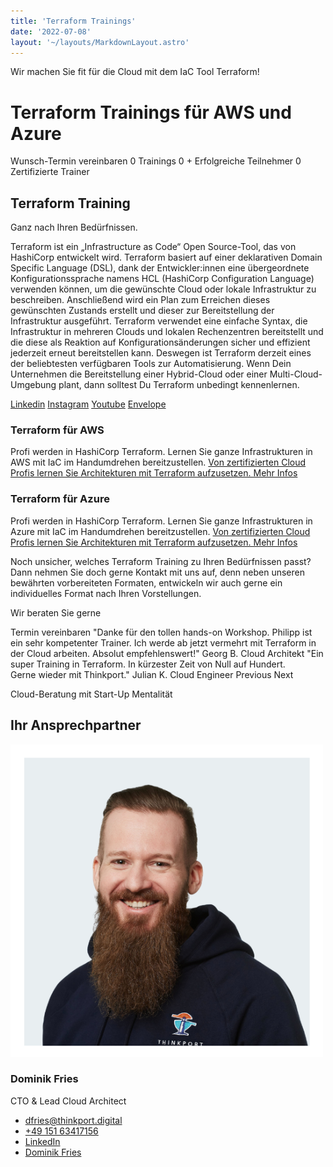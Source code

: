 ```yaml
---
title: 'Terraform Trainings'
date: '2022-07-08'
layout: '~/layouts/MarkdownLayout.astro'
---
```


Wir machen Sie fit für die Cloud mit dem IaC Tool Terraform!

# Terraform Trainings für AWS und Azure

Wunsch-Termin vereinbaren 0 Trainings 0 + Erfolgreiche Teilnehmer 0 Zertifizierte Trainer

## Terraform Training

Ganz nach Ihren Bedürfnissen.

Terraform ist ein „Infrastructure as Code“ Open Source-Tool, das von HashiCorp entwickelt wird. Terraform basiert auf einer deklarativen Domain Specific Language (DSL), dank der Entwickler:innen eine übergeordnete Konfigurationssprache namens HCL (HashiCorp Configuration Language) verwenden können, um die gewünschte Cloud oder lokale Infrastruktur zu beschreiben. Anschließend wird ein Plan zum Erreichen dieses gewünschten Zustands erstellt und dieser zur Bereitstellung der Infrastruktur ausgeführt. Terraform verwendet eine einfache Syntax, die Infrastruktur in mehreren Clouds und lokalen Rechenzentren bereitstellt und die diese als Reaktion auf Konfigurationsänderungen sicher und effizient jederzeit erneut bereitstellen kann. Deswegen ist Terraform derzeit eines der beliebtesten verfügbaren Tools zur Automatisierung. Wenn Dein Unternehmen die Bereitstellung einer Hybrid-Cloud oder einer Multi-Cloud-Umgebung plant, dann solltest Du Terraform unbedingt kennenlernen.

[Linkedin](https://www.linkedin.com/company/11759873) [Instagram](https://www.instagram.com/thinkport/) [Youtube](https://www.youtube.com/channel/UCnke3WYRT6bxuMK2t4jw2qQ) [Envelope](mailto:tdrechsel@thinkport.digital)[](#linksection)

### Terraform für AWS

Profi werden in HashiCorp Terraform. Lernen Sie ganze Infrastrukturen in AWS mit IaC im Handumdrehen bereitzustellen. [Von zertifizierten Cloud Profis lernen Sie Architekturen mit Terraform aufzusetzen. Mehr Infos](https://thinkport.digital/terraform-fuer-aws-lernen/)

### Terraform für Azure

Profi werden in HashiCorp Terraform. Lernen Sie ganze Infrastrukturen in Azure mit IaC im Handumdrehen bereitzustellen. [Von zertifizierten Cloud Profis lernen Sie Architekturen mit Terraform aufzusetzen. Mehr Infos](https://thinkport.digital/terraform-fuer-azure-lernen/)

Noch unsicher, welches Terraform Training zu Ihren Bedürfnissen passt? Dann nehmen Sie doch gerne Kontakt mit uns auf, denn neben unseren bewährten vorbereiteten Formaten, entwickeln wir auch gerne ein individuelles Format nach Ihren Vorstellungen.

Wir beraten Sie gerne

Termin vereinbaren "Danke für den tollen hands-on Workshop. Philipp ist ein sehr kompetenter Trainer. Ich werde ab jetzt vermehrt mit Terraform in der Cloud arbeiten. Absolut empfehlenswert!" Georg B. Cloud Architekt "Ein super Training in Terraform. In kürzester Zeit von Null auf Hundert.  
Gerne wieder mit Thinkport." Julian K. Cloud Engineer Previous Next

Cloud-Beratung mit Start-Up Mentalität

## Ihr Ansprechpartner

![Dominik gerahmt](images/Dominik_mH-2.png)

### Dominik Fries

CTO & Lead Cloud Architect

- [dfries@thinkport.digital](mailto:dfries@thinkport.digital)
- [+49 151 63417156](tel:+4915163417156)
- [LinkedIn](https://www.linkedin.com/in/dominik-fries-497ab7107/?originalSubdomain=de)
- [Dominik Fries](https://www.xing.com/profile/Dominik_Fries5)
